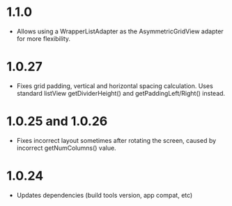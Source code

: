 # 1.1.0

* Allows using a WrapperListAdapter as the AsymmetricGridView adapter for more flexibility.

# 1.0.27

* Fixes grid padding, vertical and horizontal spacing calculation. Uses standard listView
getDividerHeight() and getPaddingLeft/Right() instead.

# 1.0.25 and 1.0.26

* Fixes incorrect layout sometimes after rotating the screen,
caused by incorrect getNumColumns() value.

# 1.0.24

* Updates dependencies (build tools version, app compat, etc)